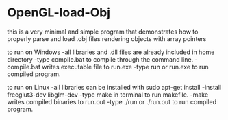 # OpenGL-load-Obj
this is a very minimal and simple program that demonstrates how to properly parse and load .obj files rendering objects with array pointers

to run on Windows
-all libraries and .dll files are already included in home directory
-type compile.bat to compile through the command line.
-compile.bat writes executable file to run.exe
-type run or run.exe to run compiled program.

to run on Linux
-all libraries can be installed with sudo apt-get install
-install freeglut3-dev libglm-dev
-type make in terminal to run makefile.
-make writes compiled binaries to run.out
-type ./run or ./run.out to run compiled program.